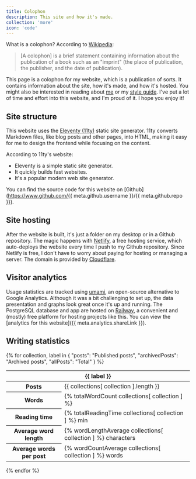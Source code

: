 ```yaml
---
title: Colophon
description: This site and how it's made.
collection: 'more'
icon: 'code'
---
```


What is a colophon? According to [Wikipedia](<https://en.wikipedia.org/wiki/Colophon_(publishing)>):

> [A colophon] is a brief statement containing information about the publication of a book such as an "imprint" (the place of publication, the publisher, and the date of publication).

This page is a colophon for my website, which is a publication of sorts. It contains information about the site, how it's made, and how it's hosted. You might also be interested in reading about [me](/about) or my [style guide](/style). I've put a lot of time and effort into this website, and I'm proud of it. I hope you enjoy it!

## Site structure

This website uses the [Eleventy (11ty)](https://www.11ty.dev/) static site generator. 11ty converts Markdown files, like blog posts and other pages, into HTML, making it easy for me to design the frontend while focusing on the content.

According to 11ty's website:

- Eleventy is a simple static site generator.
- It quickly builds fast websites.
- It's a popular modern web site generator.

You can find the source code for this website on [Github](https://www.github.com/{{ meta.github.username }}/{{ meta.github.repo }}).

## Site hosting

After the website is built, it's just a folder on my desktop or in a Github repository. The magic happens with [Netlify](https://www.netlify.com/), a free hosting service, which auto-deploys the website every time I push to my Github repository. Since Netlify is free, I don't have to worry about paying for hosting or managing a server. The domain is provided by [Cloudflare](https://www.cloudflare.com/).

## Visitor analytics

Usage statistics are tracked using [umami](https://umami.is/), an open-source alternative to Google Analytics. Although it was a bit challenging to set up, the data presentation and graphs look great once it's up and running. The PostgreSQL database and app are hosted on [Railway](https://railway.app/), a convenient and (mostly) free platform for hosting projects like this. You can view the [analytics for this website]({{ meta.analytics.shareLink }}).

## Writing statistics

{% for collection, label in {
    "posts": "Published posts",
    "archivedPosts": "Archived posts",
    "allPosts": "Total"
} %}

<table class="text-center">
    <thead>
        <tr>
            <th colspan="2">{{ label }}</th>
        </tr>
    </thead>
    <tbody>
        <tr>
            <th>Posts</th>
            <td>{{ collections[ collection ].length }}</td>
        </tr>
        <tr>
            <th>Words</th>
            <td>{% totalWordCount collections[ collection ] %}</td>
        </tr>
        <tr>
            <th>Reading time</th>
            <td>{% totalReadingTime collections[ collection ] %} min</td>
        </tr>
        <tr>
            <th>Average word length</th>
            <td>{% wordLengthAverage collections[ collection ] %} characters</td>
        </tr>
        <tr>
            <th>Average words per post</th>
            <td>{% wordCountAverage collections[ collection ] %} words</td>
        </tr>
    </table>
{% endfor %}
